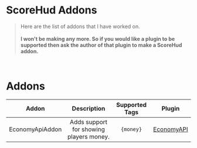 # ScoreHud Addons

>Here are the list of addons that I have worked on. <br /><br />
>**I won't be making any more. So if you would like a plugin to be supported then ask the author of that plugin to make a ScoreHud addon.**<br />
<br />

# Addons 

|Addon|Description|Supported Tags|Plugin|
|:--:|:--:|:--:|:--:|
|EconomyApiAddon|Adds support for showing players money.|`{money}`|[EconomyAPI](https://github.com/poggit-orphanage/EconomyS/tree/master/EconomyAPI)|
